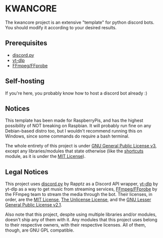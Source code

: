 # KWANCORE

The kwancore project is an extensive "template" for python discord bots. 
You should modify it according to your desired results.

## Prerequisites
* [discord.py](https://github.com/Rapptz/discord.py)
* [yt-dlp](https://github.com/yt-dlp/yt-dlp)
* [FFmpeg/FFprobe](https://git.ffmpeg.org/ffmpeg.git) 

## Self-hosting
If you're here, you probably know how to host a discord bot already :)

## Notices

This template has been made for RaspberryPis, and has the highest possibility of NOT breaking on Raspbian. 
It will probably run fine on any Debian-based distro too, but I wouldn't recommend running this on Windows,
since some commands do require a bash terminal.

The whole entirety of this project is under [GNU General Public License v3](LICENSE),
except any libraries/modules that state otherwise (like the [shortcuts](bot/shortcuts) module, 
as it is under the [MIT License](bot/shortcuts/LICENSE)).

## Legal Notices

This project uses [discord.py](https://github.com/Rapptz/discord.py) by Rapptz as a Discord API wrapper, 
[yt-dlp](https://github.com/yt-dlp/yt-dlp) by yt-dlp as a way to get music from streaming services,
[FFmpeg/FFprobe](https://git.ffmpeg.org/ffmpeg.git) by the FFmpeg team to stream the media through the bot.
Their licenses, in order, are the [MIT License](licenses/discord-py_license), 
[The Unlicense License](https://unlicense.org/),
and the [GNU Lesser General Public License v2.1](licenses/ffmpeg_license).

Also note that this project, despite using multiple libraries and/or modules, doesn't ship any of them with it. 
Any modules that this project uses belong to their respective owners, with their respective licenses. 
All of them, though, are GNU GPL compatible.
